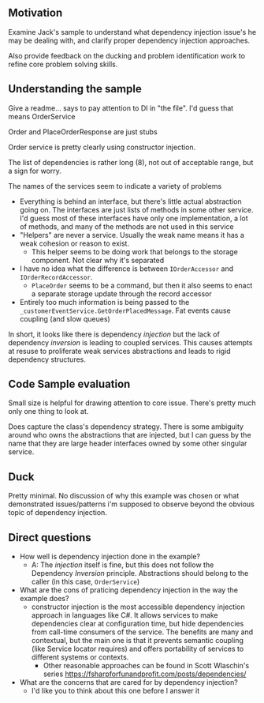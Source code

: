 
## Motivation
Examine Jack's sample to understand what dependency injection issue's he may be dealing with, and clarify proper dependency injection approaches.

Also provide feedback on the ducking and problem identification work to refine core problem solving skills.


## Understanding the sample

Give a readme... says to pay attention to DI in "the file". I'd guess that means OrderService

Order and PlaceOrderResponse are just stubs

Order service is pretty clearly using constructor injection.

The list of dependencies is rather long (8), not out of acceptable range, but a sign for worry.

The names of the services seem to indicate a variety of problems
- Everything is behind an interface, but there's little actual abstraction going on. The interfaces are just lists of methods in some other service. I'd guess most of these interfaces have only one implementation, a lot of methods, and many of the methods are not used in this service
- "Helpers" are never a service. Usually the weak name means it has a weak cohesion or reason to exist. 
  - This helper seems to be doing work that belongs to the storage component. Not clear why it's separated
- I have no idea what the difference is between `IOrderAccessor` and `IOrderRecordAccessor`.
  - `PlaceOrder` seems to be a command, but then it also seems to enact a separate storage update through the record accessor
- Entirely too much information is being passed to the `_customerEventService.GetOrderPlacedMessage`. Fat events cause coupling (and slow queues)

In short, it looks like there is dependency *injection* but the lack of dependency *inversion* is leading to coupled services. This causes attempts at resuse to proliferate weak services abstractions and leads to rigid dependency structures.


## Code Sample evaluation

Small size is helpful for drawing attention to core issue. There's pretty much only one thing to look at.

Does capture the class's dependency strategy. There is some ambiguity around who owns the abstractions that are injected, but I can guess by the name that they are large header interfaces owned by some other singular service.


## Duck

Pretty minimal. No discussion of why this example was chosen or what demonstrated issues/patterns i'm supposed to observe beyond the obvious topic of dependency injection.



## Direct questions
- How well is dependency injection done in the example?
  - A: The *injection* itself is fine, but this does not follow the Dependency *Inversion* principle. Abstractions should belong to the caller (in this case, `OrderService`)
- What are the cons of praticing dependency injection in the way the example does?
  - constructor injection is the most accessible dependency injection approach in languages like C#. It allows services to make dependencies clear at configuration time, but hide dependencies from call-time consumers of the service. The benefits are many and contextual, but the main one is that it prevents semantic coupling (like Service locator requires) and offers portability of services to different systems or contexts.
    - Other reasonable approaches can be found in Scott Wlaschin's series https://fsharpforfunandprofit.com/posts/dependencies/
- What are the concerns that are cared for by dependency injection?
  - I'd like you to think about this one before I answer it